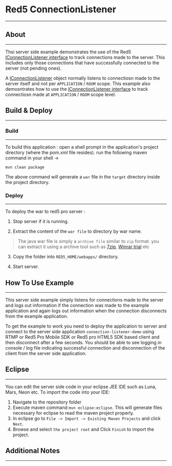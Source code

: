 # Red5 ConnectionListener
---


## About
---

Thsi server side example demonstrates the use of the Red5 [IConnectionListener interface](http://red5.org/javadoc/red5-server-common/org/red5/server/api/listeners/class-use/IConnectionListener.html) to track connections made to the server. This includes only those connections that have successfully connected to the server (not pending ones).

A [IConnectionListener](http://red5.org/javadoc/red5-server-common/org/red5/server/api/listeners/class-use/IConnectionListener.html) object normally listens to connectiosn made to the server itself and not per `APPLICATION` / `ROOM` scope. This example also demosntrates how to use the [IConnectionListener interface](http://red5.org/javadoc/red5-server-common/org/red5/server/api/listeners/class-use/IConnectionListener.html) to track connectiosn made at `APPLICATION` / `ROOM` scope level.



## Build & Deploy
---

### Build
---

To build this application : open a shell prompt in the application's project directory (where the pom.xml file resides). run the following maven command in your shell -> 

``` 
mvn clean package 

```

The above command will generate a `war` file in the `target` directory inside the project directory. 


### Deploy
---

To deploy the war to red5 pro server :

1. Stop server if it is running.

2. Extract the content of the `war file` to directory by war name. 

> The java war file is simply a `archive file` similar to `zip` format. you can extract it using a archive tool such as [7zip](#http://www.7-zip.org/), [Winrar trial](#http://www.rarlab.com/download.htm) etc

3. Copy the folder into `RED5_HOME/webapps/` directory.

4. Start server.



## How To Use Example
---

This server side example simply listens for connections made to the server and logs out information if the connection was made to the example application and again logs out information when the connection disconnects from the example application. 

To get the example to work you need to deploy the application to server and connect to the server side application `connection-listener-demo` using RTMP or Red5 Pro Mobile SDK or Red5 pro HTML5 SDK based client and then disconnect after a few seconds. You should be able to see logging in console / log file indicating  successful connection and disconnection of the client from the server side application.




## Eclipse
---

You can edit the server side code in your eclipse JEE IDE such as Luna, Mars, Neon etc. To import the code into your IDE:

1. Navigate to the repository folder
2. Execute maven command `mvn eclipse:eclipse`. This will generate files necessary for eclipse to read the maven project properly.
3. In eclipse go to `File -> Import -> Existing Maven Projects` and click `Next`.
4. Browse and select `the project root` and Click `Finish` to import the project.



## Additional Notes
---




